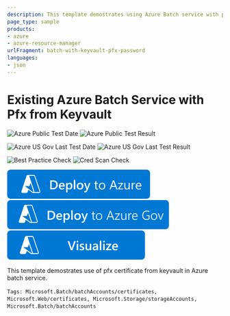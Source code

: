 ```yaml
---
description: This template demostrates using Azure Batch service with pfx password certificate from keyvault
page_type: sample
products:
- azure
- azure-resource-manager
urlFragment: batch-with-keyvault-pfx-password
languages:
- json
---
```

# Existing Azure Batch Service with Pfx from Keyvault

![Azure Public Test Date](https://azurequickstartsservice.blob.core.windows.net/badges/quickstarts/microsoft.batch/batch-with-keyvault-pfx-password/PublicLastTestDate.svg)
![Azure Public Test Result](https://azurequickstartsservice.blob.core.windows.net/badges/quickstarts/microsoft.batch/batch-with-keyvault-pfx-password/PublicDeployment.svg)

![Azure US Gov Last Test Date](https://azurequickstartsservice.blob.core.windows.net/badges/quickstarts/microsoft.batch/batch-with-keyvault-pfx-password/FairfaxLastTestDate.svg)
![Azure US Gov Last Test Result](https://azurequickstartsservice.blob.core.windows.net/badges/quickstarts/microsoft.batch/batch-with-keyvault-pfx-password/FairfaxDeployment.svg)

![Best Practice Check](https://azurequickstartsservice.blob.core.windows.net/badges/quickstarts/microsoft.batch/batch-with-keyvault-pfx-password/BestPracticeResult.svg)
![Cred Scan Check](https://azurequickstartsservice.blob.core.windows.net/badges/quickstarts/microsoft.batch/batch-with-keyvault-pfx-password/CredScanResult.svg)

[![Deploy to Azure](https://raw.githubusercontent.com/Azure/azure-quickstart-templates/master/1-CONTRIBUTION-GUIDE/images/deploytoazure.svg?sanitize=true)](https://portal.azure.com/#create/Microsoft.Template/uri/https%3A%2F%2Fraw.githubusercontent.com%2FAzure%2Fazure-quickstart-templates%2Fmaster%2Fquickstarts%2Fmicrosoft.batch%2Fbatch-with-keyvault-pfx-password%2Fazuredeploy.json)
[![Deploy To Azure US Gov](https://raw.githubusercontent.com/Azure/azure-quickstart-templates/master/1-CONTRIBUTION-GUIDE/images/deploytoazuregov.svg?sanitize=true)](https://portal.azure.us/#create/Microsoft.Template/uri/https%3A%2F%2Fraw.githubusercontent.com%2FAzure%2Fazure-quickstart-templates%2Fmaster%2Fquickstarts%2Fmicrosoft.batch%2Fbatch-with-keyvault-pfx-password%2Fazuredeploy.json)
[![Visualize](https://raw.githubusercontent.com/Azure/azure-quickstart-templates/master/1-CONTRIBUTION-GUIDE/images/visualizebutton.svg?sanitize=true)](http://armviz.io/#/?load=https%3A%2F%2Fraw.githubusercontent.com%2FAzure%2Fazure-quickstart-templates%2Fmaster%2Fquickstarts%2Fmicrosoft.batch%2Fbatch-with-keyvault-pfx-password%2Fazuredeploy.json)

This template demostrates use of pfx certificate from keyvault in Azure batch service.

`Tags: Microsoft.Batch/batchAccounts/certificates, Microsoft.Web/certificates, Microsoft.Storage/storageAccounts, Microsoft.Batch/batchAccounts`

